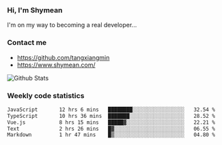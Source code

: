 ### Hi, I'm Shymean

I'm on my way to becoming a real developer...

### Contact me

- <https://github.com/tangxiangmin>
- <https://www.shymean.com/>

![Github Stats](https://github-readme-stats.vercel.app/api?username=tangxiangmin&show_icons=true&theme=dark)


###  Weekly code statistics

<!--START_SECTION:waka-->

```txt
JavaScript       12 hrs 6 mins   ████████░░░░░░░░░░░░░░░░░   32.54 %
TypeScript       10 hrs 36 mins  ███████░░░░░░░░░░░░░░░░░░   28.52 %
Vue.js           8 hrs 15 mins   █████▓░░░░░░░░░░░░░░░░░░░   22.21 %
Text             2 hrs 26 mins   █▓░░░░░░░░░░░░░░░░░░░░░░░   06.55 %
Markdown         1 hr 47 mins    █▒░░░░░░░░░░░░░░░░░░░░░░░   04.80 %
```

<!--END_SECTION:waka-->
